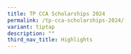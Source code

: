 ```yaml
---
title: TP CCA Scholarships 2024
permalink: /tp-cca-scholarships-2024/
variant: tiptap
description: ""
third_nav_title: Highlights
---
```

<p></p>
